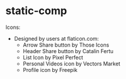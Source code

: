 # static-comp


Icons:
- Designed by users at flaticon.com:
  - Arrow Share button by Those Icons
  - Header Share button by Catalin Fertu
  - List Icon by Pixel Perfect
  - Personal Videos icon by Vectors Market
  - Profile icon by Freepik
